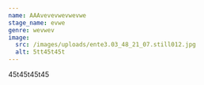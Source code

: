 ```yaml
---
name: AAAvevevwevwevwe
stage_name: evwe
genre: wevwev
image:
  src: /images/uploads/ente3.03_48_21_07.still012.jpg
  alt: 5tt45t45t
---
```

45t45t45t45
